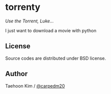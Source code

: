 torrenty
========

*Use the Torrent, Luke...*

I just want to download a movie with python


License
-------

Source codes are distributed under BSD license.


Author
------

Taehoon Kim / [@carpedm20](http://carpedm20.github.io/about/)
